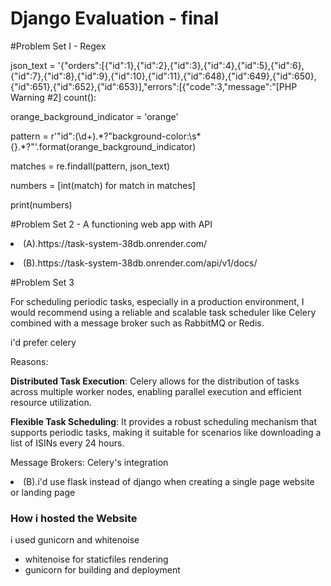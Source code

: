 # Django Evaluation - final
#Problem Set I - Regex

<p>json_text = '{"orders":[{"id":1},{"id":2},{"id":3},{"id":4},{"id":5},{"id":6},{"id":7},{"id":8},{"id":9},{"id":10},{"id":11},{"id":648},{"id":649},{"id":650},{"id":651},{"id":652},{"id":653}],"errors":[{"code":3,"message":"[PHP Warning #2] count(): </p>
<p>orange_background_indicator = 'orange'</p>
<p>pattern = r'"id":(\d+).*?"background-color:\s*{}.*?"'.format(orange_background_indicator)</p>
<p>matches = re.findall(pattern, json_text)</p>
<p>numbers = [int(match) for match in matches]</p>
<p>print(numbers)</p>

#Problem Set 2 - A functioning web app with API

<p><li>(A).https://task-system-38db.onrender.com/</li></p>

<p><li>(B).https://task-system-38db.onrender.com/api/v1/docs/</li></p>


#Problem Set 3

For scheduling periodic tasks, especially in a production environment, I would recommend using a reliable and scalable task scheduler like Celery combined with a message broker such as RabbitMQ or Redis.

<p>i'd prefer celery </p>

Reasons:

<p><b>Distributed Task Execution</b>: Celery allows for the distribution of tasks across multiple worker nodes, enabling parallel execution and efficient resource utilization.</p>

<p><b>Flexible Task Scheduling</b>: It provides a robust scheduling mechanism that supports periodic tasks, making it suitable for scenarios like downloading a list of ISINs every 24 hours.</p>

<p>Message Brokers: Celery's integration</p>

<p><li>(B).i'd use flask instead of django when creating a single page website or landing page</li></p> 

<p><h3>How i hosted the Website</h3><p>
i used gunicorn and whitenoise
<ul>
  <li> whitenoise for staticfiles rendering </li>
  <li>gunicorn for building and deployment</li>
</ul>



